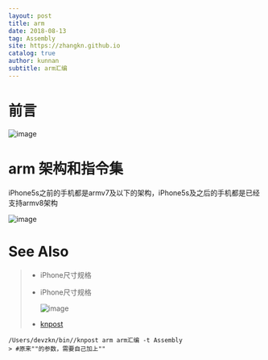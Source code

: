 ```yaml
---
layout: post
title: arm
date: 2018-08-13
tag: Assembly
site: https://zhangkn.github.io
catalog: true
author: kunnan
subtitle: arm汇编
---
```




# 前言

![image](https://ws1.sinaimg.cn/large/af39b376gy1fu833axrvwj20k20bvwgn.jpg)

# arm 架构和指令集



iPhone5s之前的手机都是armv7及以下的架构，iPhone5s及之后的手机都是已经支持armv8架构

![image](https://ws1.sinaimg.cn/large/af39b376gy1fu8346jpz1j20m608975l.jpg)









# See Also 

>* iPhone尺寸规格 
>
>  * iPhone尺寸规格 
>
>    ![image](https://ws1.sinaimg.cn/large/af39b376gy1fu835fi07gj20n80eugt1.jpg)
>
>* [knpost](https://github.com/zhangkn/KNBin/blob/master/knpost) 
>
```
/Users/devzkn/bin//knpost arm arm汇编 -t Assembly
> #原来""的参数，需要自己加上""
```

